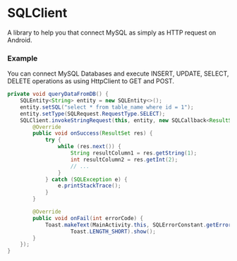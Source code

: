 # SQLClient
A library to help you that connect MySQL as simply as HTTP request on Android.

### Example
You can connect MySQL Databases and execute INSERT, UPDATE, SELECT, DELETE operations as using 
HttpClient to GET and POST.

```java
private void queryDataFromDB() {
    SQLEntity<String> entity = new SQLEntity<>();
    entity.setSQL("select * from table_name where id = 1");
    entity.setType(SQLRequest.RequestType.SELECT);
    SQLClient.invokeStringRequest(this, entity, new SQLCallback<ResultSet>() {
        @Override
        public void onSuccess(ResultSet res) {
            try {
                while (res.next()) {
                    String resultColumn1 = res.getString(1);
                    int resultColumn2 = res.getInt(2);
                    // ...
                }
            } catch (SQLException e) {
                e.printStackTrace();
            }
        }

        @Override
        public void onFail(int errorCode) {
            Toast.makeText(MainActivity.this, SQLErrorConstant.getErrorMsg(errorCode),
                    Toast.LENGTH_SHORT).show();
        }
    });
}
```